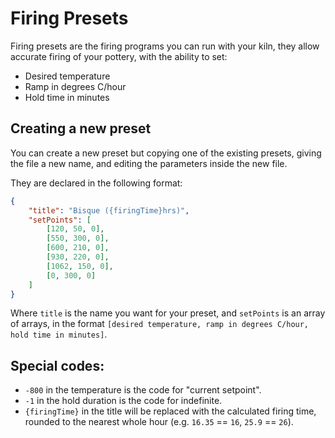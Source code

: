 ﻿# Firing Presets
Firing presets are the firing programs you can run with your kiln,
they allow accurate firing of your pottery, with the ability to set:
- Desired temperature 
- Ramp in degrees C/hour
- Hold time in minutes

## Creating a new preset
You can create a new preset but copying one of the existing presets,
giving the file a new name, and editing the parameters inside the new file.

They are declared in the following format:
```json
{
	"title": "Bisque ({firingTime}hrs)",
	"setPoints": [
		[120, 50, 0],
		[550, 300, 0],
		[600, 210, 0],
		[930, 220, 0],
		[1062, 150, 0],
		[0, 300, 0]
	]
}
```
Where `title` is the name you want for your preset, and `setPoints` is an array of arrays,
in the format `[desired temperature, ramp in degrees C/hour, hold time in minutes]`.

## Special codes:
- `-800` in the temperature is the code for "current setpoint".
- `-1` in the hold duration is the code for indefinite.
- `{firingTime}` in the title will be replaced with the calculated firing time,
rounded to the nearest whole hour (e.g. `16.35` == `16`, `25.9` == `26`).